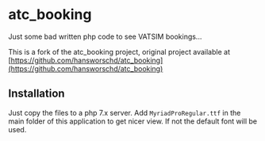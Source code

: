 
# atc_booking
Just some bad written php code to see VATSIM bookings...

This is a fork of the atc_booking project, original project available at [https://github.com/hansworschd/atc_booking](https://github.com/hansworschd/atc_booking)

## Installation
Just copy the files to a php 7.x server. 
Add `MyriadProRegular.ttf` in the main folder of this application to get nicer view.
If not the default font will be used.
